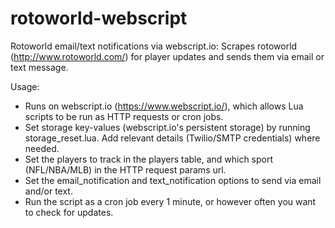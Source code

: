 rotoworld-webscript
===================

Rotoworld email/text notifications via webscript.io: Scrapes rotoworld (http://www.rotoworld.com/) for player updates and sends them via email or text message.

Usage:

- Runs on webscript.io (https://www.webscript.io/), which allows Lua scripts to be run as HTTP requests or cron jobs.
- Set storage key-values (webscript.io's persistent storage) by running storage_reset.lua.  Add relevant details (Twilio/SMTP credentials) where needed.
- Set the players to track in the players table, and which sport (NFL/NBA/MLB) in the HTTP request params url.
- Set the email_notification and text_notification options to send via email and/or text.
- Run the script as a cron job every 1 minute, or however often you want to check for updates.
